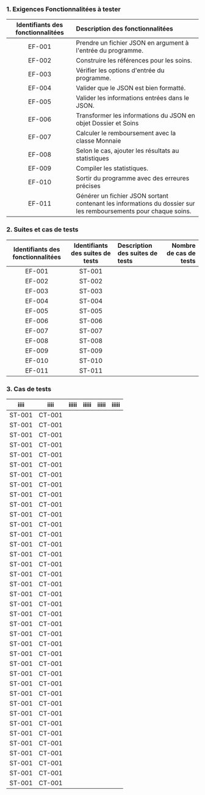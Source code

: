 ### 1. Exigences Fonctionnalitées à tester

| Identifiants des fonctionnalitées | Description des fonctionnalitées |
| :------------------: | :---------------------------------------|
| EF-001 | Prendre un fichier JSON en argument à l'entrée du programme.|
| EF-002 | Construire les références pour les soins.|
| EF-003 | Vérifier les options d'entrée du programme. |
| EF-004 | Valider que le JSON est bien formatté.|
| EF-005 | Valider les informations entrées dans le JSON.|
| EF-006 | Transformer les informations du JSON en objet Dossier et Soins|
| EF-007 | Calculer le remboursement avec la classe Monnaie |
| EF-008 | Selon le cas, ajouter les résultats au statistiques|
| EF-009 | Compiler les statistiques. |
| EF-010 | Sortir du programme avec des erreures précises|
| EF-011 | Générer un fichier JSON sortant contenant les informations du dossier sur les remboursements pour chaque soins. |

### 2. Suites et cas de tests
|Identifiants des fonctionnalitées|Identifiants des suites de tests|Description des suites de tests|Nombre de cas de tests|
|:--------------------:|:-----------------:|:-------------------------------------|------:|
| EF-001 | ST-001 | | |
| EF-002 | ST-002 | | |
| EF-003 | ST-003 | | |
| EF-004 | ST-004 | | |
| EF-005 | ST-005 | | |
| EF-006 | ST-006 | | |
| EF-007 | ST-007 | | |
| EF-008 | ST-008 | | |
| EF-009 | ST-009 | | |
| EF-010 | ST-010 | | |
| EF-011 | ST-011 | | |

### 3. Cas de tests
|iiii|iiii|iiiii|iiiii|iiiii|iiiii|
|:-----------:|:---------:|:------------------------------|:---------------|:------:|:----------:|
|ST-001|CT-001| | | | |
|ST-001|CT-001| | | | |
|ST-001|CT-001| | | | |
|ST-001|CT-001| | | | |
|ST-001|CT-001| | | | |
|ST-001|CT-001| | | | |
|ST-001|CT-001| | | | |
|ST-001|CT-001| | | | |
|ST-001|CT-001| | | | |
|ST-001|CT-001| | | | |
|ST-001|CT-001| | | | |
|ST-001|CT-001| | | | |
|ST-001|CT-001| | | | |
|ST-001|CT-001| | | | |
|ST-001|CT-001| | | | |
|ST-001|CT-001| | | | |
|ST-001|CT-001| | | | |
|ST-001|CT-001| | | | |
|ST-001|CT-001| | | | |
|ST-001|CT-001| | | | |
|ST-001|CT-001| | | | |
|ST-001|CT-001| | | | |
|ST-001|CT-001| | | | |
|ST-001|CT-001| | | | |
|ST-001|CT-001| | | | |
|ST-001|CT-001| | | | |
|ST-001|CT-001| | | | |
|ST-001|CT-001| | | | |
|ST-001|CT-001| | | | |
|ST-001|CT-001| | | | |
|ST-001|CT-001| | | | |
|ST-001|CT-001| | | | |
|ST-001|CT-001| | | | |
|ST-001|CT-001| | | | |
|ST-001|CT-001| | | | |
|ST-001|CT-001| | | | |
|ST-001|CT-001| | | | |
|ST-001|CT-001| | | | |